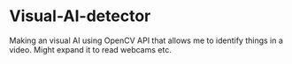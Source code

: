 # Visual-AI-detector
Making an visual AI using OpenCV API that allows me to identify things in a video. Might expand it to read webcams etc.
